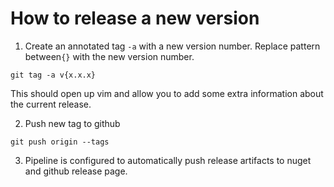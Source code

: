 # How to release a new version

1. Create an annotated tag `-a` with a new version number. Replace
pattern between`{}` with the new version number.
```
git tag -a v{x.x.x}
```
This should open up vim and allow you to add some extra information about 
the current release. 

2. Push new tag to github
```
git push origin --tags
```

3. Pipeline is configured to automatically push release artifacts to nuget and github release page.
